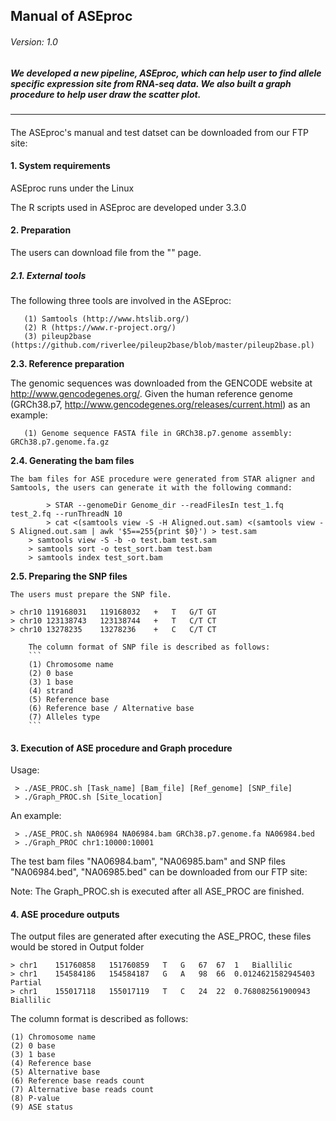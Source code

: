 ## Manual of ASEproc
###### Version: 1.0

##### We developed a new pipeline, ASEproc, which can help user to find allele specific expression site from RNA-seq data. We also built a graph procedure to help user draw the scatter plot.
--------------
#### 

The ASEproc's manual and test datset can be downloaded from our FTP site: 

#### **1. System requirements**

   ASEproc runs under the Linux

   The R scripts used in ASEproc are developed under 3.3.0

#### **2. Preparation**

   The users can download  file from the "" page.
  

##### **2.1.  External tools**

   The following three tools are involved in the ASEproc:
```
   (1) Samtools (http://www.htslib.org/)
   (2) R (https://www.r-project.org/)
   (3) pileup2base (https://github.com/riverlee/pileup2base/blob/master/pileup2base.pl)
```
   
 **2.3.  Reference preparation**
 
The genomic sequences was downloaded from the GENCODE website at http://www.gencodegenes.org/. Given the human reference genome (GRCh38.p7, http://www.gencodegenes.org/releases/current.html) as an example:

```
   (1) Genome sequence FASTA file in GRCh38.p7.genome assembly: GRCh38.p7.genome.fa.gz
```

 **2.4.  Generating the bam files**

	The bam files for ASE procedure were generated from STAR aligner and Samtools, the users can generate it with the following command:
```
        > STAR --genomeDir Genome_dir --readFilesIn test_1.fq test_2.fq --runThreadN 10
        > cat <(samtools view -S -H Aligned.out.sam) <(samtools view -S Aligned.out.sam | awk '$5==255{print $0}') > test.sam
	> samtools view -S -b -o test.bam test.sam
	> samtools sort -o test_sort.bam test.bam
	> samtools index test_sort.bam
```
 **2.5.  Preparing the SNP files**

	The users must prepare the SNP file.

	> chr10	119168031	119168032	+	T	G/T	GT
	> chr10	123138743	123138744	+	T	C/T	CT
	> chr10	13278235	13278236	+	C	C/T	CT

        The column format of SNP file is described as follows:
        ```
        (1) Chromosome name 
        (2) 0 base
        (3) 1 base
        (4) strand
        (5) Reference base
        (6) Reference base / Alternative base
        (7) Alleles type
        ```

#### **3. Execution of ASE procedure and Graph procedure**

   Usage:

     > ./ASE_PROC.sh [Task_name] [Bam_file] [Ref_genome] [SNP_file]
     > ./Graph_PROC.sh [Site_location]

   An example:

     > ./ASE_PROC.sh NA06984 NA06984.bam GRCh38.p7.genome.fa NA06984.bed
     > ./Graph_PROC chr1:10000:10001

The test bam files "NA06984.bam", "NA06985.bam" and SNP files "NA06984.bed", "NA06985.bed" can be downloaded from our FTP site: 

Note: The Graph_PROC.sh is executed after all ASE_PROC are finished.

#### **4. ASE procedure outputs**

   The output files are generated after executing the ASE_PROC, these files would be stored in Output folder
  ```
  > chr1	151760858	151760859	T	G	67	67	1	Biallilic
  > chr1	154584186	154584187	G	A	98	66	0.0124621582945403	Partial
  > chr1	155017118	155017119	T	C	24	22	0.768082561900943	Biallilic
  ```
  The column format is described as follows:
  ```
  (1) Chromosome name 
  (2) 0 base
  (3) 1 base
  (4) Reference base
  (5) Alternative base
  (6) Reference base reads count
  (7) Alternative base reads count
  (8) P-value
  (9) ASE status
  ```
